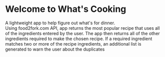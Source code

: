 # Welcome to What's Cooking
 A lightweight app to help figure out what's for dinner.  
Using food2fork.com API, app returns the most popular recipe that uses all 
of the ingredients entered by the user.
The app then returns all of the other ingredients required to make the
chosen recipe. If a required ingredient matches two or more of the 
recipe ingredients, an additional list is generated to warn the user
about the duplicates